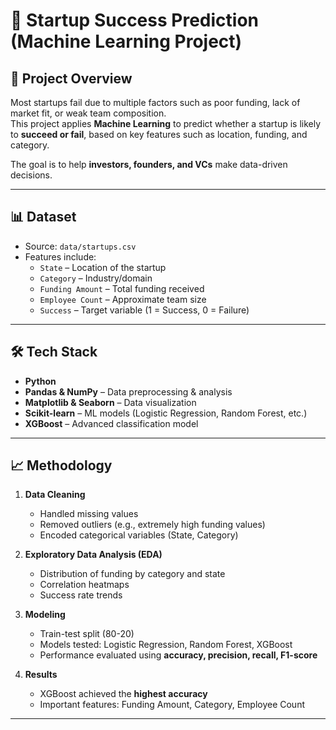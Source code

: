 # 🚀 Startup Success Prediction (Machine Learning Project)

## 📌 Project Overview
Most startups fail due to multiple factors such as poor funding, lack of market fit, or weak team composition.  
This project applies **Machine Learning** to predict whether a startup is likely to **succeed or fail**, based on key features such as location, funding, and category.  

The goal is to help **investors, founders, and VCs** make data-driven decisions.

---

## 📊 Dataset
- Source: `data/startups.csv`  
- Features include:
  - `State` – Location of the startup  
  - `Category` – Industry/domain  
  - `Funding Amount` – Total funding received  
  - `Employee Count` – Approximate team size  
  - `Success` – Target variable (1 = Success, 0 = Failure)  

---

## 🛠️ Tech Stack
- **Python**
- **Pandas & NumPy** – Data preprocessing & analysis  
- **Matplotlib & Seaborn** – Data visualization  
- **Scikit-learn** – ML models (Logistic Regression, Random Forest, etc.)  
- **XGBoost** – Advanced classification model  

---

## 📈 Methodology
1. **Data Cleaning**
   - Handled missing values  
   - Removed outliers (e.g., extremely high funding values)  
   - Encoded categorical variables (State, Category)  

2. **Exploratory Data Analysis (EDA)**
   - Distribution of funding by category and state  
   - Correlation heatmaps  
   - Success rate trends  

3. **Modeling**
   - Train-test split (80-20)  
   - Models tested: Logistic Regression, Random Forest, XGBoost  
   - Performance evaluated using **accuracy, precision, recall, F1-score**  

4. **Results**
   - XGBoost achieved the **highest accuracy**  
   - Important features: Funding Amount, Category, Employee Count  

---

